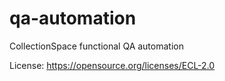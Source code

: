 # qa-automation
CollectionSpace functional QA automation

License: https://opensource.org/licenses/ECL-2.0
